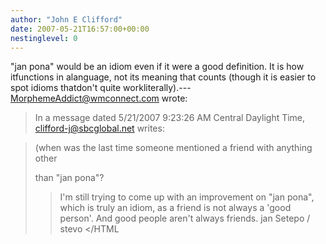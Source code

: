 ```yaml
---
author: "John E Clifford"
date: 2007-05-21T16:57:00+00:00
nestinglevel: 0
---
```

"jan pona" would be an idiom even if it were a good definition. It is how itfunctions in alanguage, not its meaning that counts (though it is easier to spot idioms thatdon't quite workliterally).---
 [MorphemeAddict@wmconnect.com](mailto://MorphemeAddict@wmconnect.com) wrote:

> In a message dated 5/21/2007 9:23:26 AM Central Daylight Time,
> [clifford-j@sbcglobal.net](mailto://clifford-j@sbcglobal.net) writes:

>>> 
> (when was the last time someone mentioned a friend with anything other
> 
> than "jan pona"?
>> I'm still trying to come up with an improvement on "jan pona", which is truly
> an idiom, as a friend is not always a 'good person'. And good people aren't
> always friends.
>> jan Setepo / stevo </HTML
>>